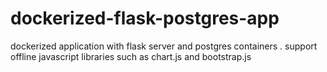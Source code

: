 # dockerized-flask-postgres-app
dockerized application with flask server and postgres containers . support offline javascript libraries such as chart.js and bootstrap.js

